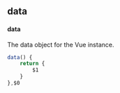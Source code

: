 ## data
#### data
The data object for the Vue instance.
```javascript
data() {
	return {
		$1
	}
},$0
```
